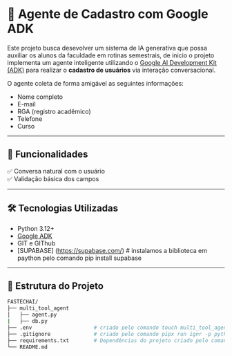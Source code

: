 # 🤖 Agente de Cadastro com Google ADK

Este projeto busca desevolver um sistema de IA generativa que possa auxiliar os alunos da faculdade em rotinas semestrais, de inicio o projeto implementa um agente inteligente utilizando o [Google AI Development Kit (ADK)](https://google.github.io/adk-docs/get-started/quickstart/) para realizar o **cadastro de usuários** via interação conversacional.

O agente coleta de forma amigável as seguintes informações:

- Nome completo
- E-mail
- RGA (registro acadêmico)
- Telefone
- Curso



---

## 🚀 Funcionalidades

✅ Conversa natural com o usuário  
✅ Validação básica dos campos  

---

## 🛠️ Tecnologias Utilizadas

- Python 3.12+
- [Google ADK](https://google.github.io/adk-docs/)
- GIT e GIThub
- [SUPABASE] (https://supabase.com/) # instalamos a biblioteca em paython pelo comando pip install supabase

---

## 📁 Estrutura do Projeto

```bash
FASTECHAI/
├── multi_tool_agent
│   ├── agent.py         
|   ├── db.py   
├── .env                    # criado pelo comando touch multi_tool_agent/.env
├── .gitignore              # criado pelo comando pipx run ignr -p python > .gitignore
├── requirements.txt        # Dependências do projeto criado pelo comando pip freeze > requirements.txt
└── README.md
